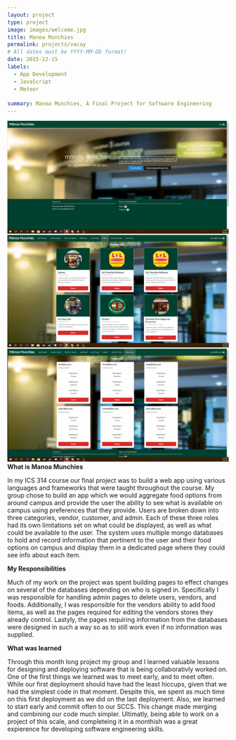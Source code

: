 ```yaml
---
layout: project
type: project
image: images/welcome.jpg
title: Manoa Munchies
permalink: projects/vacay
# All dates must be YYYY-MM-DD format!
date: 2015-12-15
labels:
  - App Development
  - JavaScript
  - Meteor

summary: Manoa Munchies, A Final Project for Software Engineering
---
```


<img class="ui image" src="../images/welcome.png">
<img class="ui medium right floated rounded image" src="../images/Admin.png">
<img class="ui medium right floated rounded image" src="../images/user.png">
<b>What is Manoa Munchies</b>
<p>
  In my ICS 314 course our final project was to build a web app using various languages and frameworks that were taught throughout the course. My group chose to build an app which we would aggregate food options from around campus and provide the user the ability to see what is available on campus using preferences that they provide. Users are broken down into three categories, vendor, customer, and admin. Each of these three roles had its own limitations set on what could be displayed, as well as what could be available to the user. The system uses multiple mongo databases to hold and record information that pertinent to the user and their food options on campus and display them in a dedicated page where they could see info about each item.
</p>

<b>My Responsibilities</b>
<p>
  Much of my work on the project was spent building pages to effect changes on several of the databases depending on who is signed in. Specifically I was responsible for handling admin pages to delete users, vendors, and foods. Additionally, I was responsible for the vendors ability to add food items, as well as the pages required for editing the vendors stores they already control. Lastyly, the pages requiring information from the databases were designed in such a way so as to still work even if no information was supplied.
 </P>
 
 <b>What was learned</b>
 <p>
  Through this month long project my group and I learned valuable lessons for designing and deploying software that is being collaborativly worked on. One of the first things we learned was to meet early, and to meet often. While our first deployment should have had the least hiccups, given that we had the simplest code in that moment. Despite this, we spent as much time on this first deployment as we did on the last deployment. Also, we learned to start early and commit often to our SCCS. This change made merging and combining our code much simpler. Ultimatly, being able to work on a project of this scale, and completeing it in a monthish was a great expierence for developing software engineering skills.
 </p>
